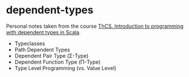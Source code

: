 dependent-types
===============

Personal notes taken from the course [ThCS. Introduction to programming with dependent types in Scala](https://stepik.org/course/ThCS-Introduction-to-programming-with-dependent-types-in-Scala-2294/syllabus).

- Typeclasses
- Path Dependent Types
- Dependent Pair Type (Σ-Type)
- Dependent Function Type (Π-Type)
- Type Level Programming (vs. Value Level)
